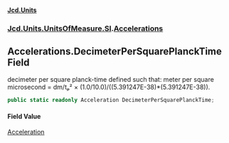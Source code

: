 #### [Jcd.Units](index.md 'index')

### [Jcd.Units.UnitsOfMeasure.SI](Jcd.Units.UnitsOfMeasure.SI.md 'Jcd.Units.UnitsOfMeasure.SI').[Accelerations](Accelerations.md 'Jcd.Units.UnitsOfMeasure.SI.Accelerations')

## Accelerations.DecimeterPerSquarePlanckTime Field

decimeter per square planck-time defined such that: meter per square microsecond = dm/tₚ² ×
(1.0/10.0)/((5.391247E-38)*(5.391247E-38)).

```csharp
public static readonly Acceleration DecimeterPerSquarePlanckTime;
```

#### Field Value

[Acceleration](Acceleration.md 'Jcd.Units.UnitTypes.Acceleration')
